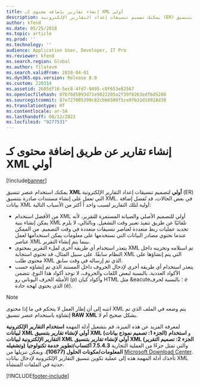 ```yaml
---
title: إنشاء تقارير بإضافة محتوى كـ XML أولي
description: يمكنك تصميم تنسيقات إعداد التقارير الإلكترونية (ER) لإنشاء مستندات صادرة بتنسيق XML.
author: kfend
ms.date: 05/25/2018
ms.topic: article
ms.prod: ''
ms.technology: ''
audience: Application User, Developer, IT Pro
ms.reviewer: kfend
ms.search.region: Global
ms.author: filatovm
ms.search.validFrom: 2018-04-01
ms.dyn365.ops.version: Release 8.0
ms.custom: 220314
ms.assetid: 2685df16-5ec8-4fd7-9495-c0f653e82567
ms.openlocfilehash: 87b70d5893d71e5022205a2f39f8263edf6d5280
ms.sourcegitcommit: 87e727005399c82cbb6509f5ce9fb33d18928d30
ms.translationtype: HT
ms.contentlocale: ar-SA
ms.lasthandoff: 08/12/2022
ms.locfileid: "9277531"
---
```

# <a name="generate-reports-by-adding-content-as-raw-xml"></a>إنشاء تقارير عن طريق إضافة محتوى كـ XML أولي

[!include[banner](../includes/banner.md)]

يمكنك استخدام عنصر تنسيق **XML أولي** لتصميم تنسيقات إعداد التقارير الإلكترونية (ER) التي تعمل على إنشاء مستندات صادرة بتنسيق XML. في بعض الحالات، قد تُفضل إضافة بيانات XML أولية لتلك التقارير لسبب واحد أ أكثر من الأسباب التالية:

- من الأفضل استخدام XML أولي للتصميم الأصلي والصيانة المستمرة للتقرير، لأنه يمكن إنشاء بنية XML تلقائيًا عن طريق تنفيذ تعبير وقت التشغيل. وبالتالي، لا يلزم تحديد عمليات ربط متعددة لعناصر تنسيقات متعددة في وقت التصميم. من الممكن عندما تحتوي مصادر البيانات التي تستخدمها على معلومات يمكن استخدامها لعمل عناصر XML بينما يتم إنشاء التقرير.
- يتعذر استخدام أي طريقة أخرى لملء التقرير بمحتوى XML تم استلامه وتخزينه داخل النظام سابقًا. على سبيل المثال، قد تحتوي استجابة XML التي يتم إنشاؤها على محتوى طلب XML الذي تم إرساله في وقت سابق.
- يتعذر استخدام أي طريقة أخرى لإدخال الحروف داخل المستند الذي تم إنشاؤه حسب الأكواد العددية. بالنسبة لبعض اللغات والحروف، لا توجد أكواد هذا النوع. تتضمن الأمثلة الحرف اليوناني رو (ρ) وأكواد كيان HTML مثل  \&eacute؛ بالنسبة لحرف *e* الذي يحتوي لهجة حادة (é).

> [!NOTE]
> انتبه إلى أن إطار العمل لا يتحكم في ما إذا محتوى XML يتم وضعه في الملف الذي تم إنشاؤه باستخدام عنصر تنسيق  **RAW XML** بشكل صحيح أم لا.

لمعرفة المزيد عن هذه الميزة، قم بتشغيل أدلة المهمة **استخدام التقارير الإلكترونية لبيانات XML أولي لإنشاء تقارير بتنسيق XML (الجزء 1: تصميم نموذج بيانات)‎** و **استخدام التقارير الإلكترونية لبيانات XML أولي لإنشاء تقارير بتنسيق XML (الجزء 2: تصميم التقرير وتشغيله)** والتي تمثل جزءًا من العملية التجارية **7.5.4.3 اكتساب/تطوير خدمة تكنولوجيا المعلومات/مكونات الحلول (10677)‬**، ويمكن تنزيلها من [Microsoft Download Center](https://go.microsoft.com/fwlink/?linkid=874684). تأخذك أدلة المهمة هذه إلى عملية تكوين تنسيق التقارير الإلكترونية لإدخال بيانات XML حدثية في الملفات المنشأة.


[!INCLUDE[footer-include](../../../includes/footer-banner.md)]
